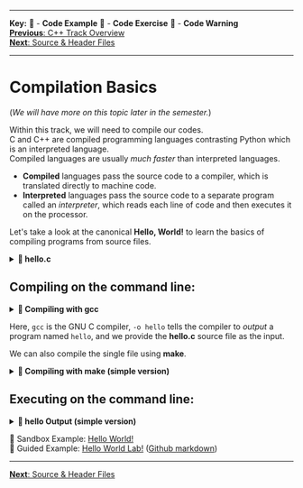 
---
**Key:** 
:large_orange_diamond: - **Code Example** 
:large_blue_diamond: - **Code Exercise** 
:red_circle: - **Code Warning**  
[**Previous**: C++ Track Overview](https://github.com/ackirby88/CS107/blob/master/cpp-overview.md)  
[**Next**: Source & Header Files](https://github.com/ackirby88/CS107/blob/master/C-Basics/C-1-SourceHeaderFiles.md)

---
# Compilation Basics
(*We will have more on this topic later in the semester.*)  

Within this track, we will need to compile our codes.  
C and C++ are compiled programming languages contrasting Python which is an interpreted language.  
Compiled languages are usually *much faster* than interpreted languages.

- **Compiled** languages pass the source code to a compiler, which is translated directly to machine code.  
- **Interpreted** languages pass the source code to a separate program called an *interpreter*, which reads each line of code and then executes it on the processor. 

Let's take a look at the canonical **Hello, World!** to learn the basics of compiling programs from source files.  

**<details><summary>:large_orange_diamond: hello.c</summary>**
<p>
  
```C
#include <stdio.h>

int main(void) {
  printf("Hello, World!\n");
  return 0;
}
```
</p>
</details>

## Compiling on the command line:
**<details><summary>:large_orange_diamond: Compiling with gcc</summary>**
<p>
  
```C
gcc -o hello hello.c
```
</p>
</details>

Here, `gcc` is the GNU C compiler, `-o hello` tells the compiler to *output* a program named `hello`, and we provide the **hello.c** source file as the input.  

We can also compile the single file using **make**.
**<details><summary>:large_orange_diamond: Compiling with make (simple version)</summary>**
<p>
  
```C
make hello
```
</p>
</details>


## Executing on the command line:
**<details><summary>:large_orange_diamond: hello Output (simple version)</summary>**
<p>
  
```C
./hello
>>> Hello, World!
```
</p>
</details>

:large_orange_diamond: Sandbox Example: [Hello World!](https://bit.ly/2Oq5iV8)  
:large_orange_diamond: Guided Example: [Hello World Lab!](https://lab.cs50.io/ackirby88/CS107/master/labs/helloworld/)
([Github markdown](https://github.com/ackirby88/CS107/blob/master/labs/helloworld/README.md))

---
[**Next**: Source & Header Files](https://github.com/ackirby88/CS107/blob/master/C-Basics/C-1-SourceHeaderFiles.md)
